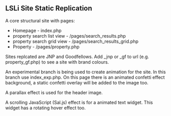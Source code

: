<h2>LSLi Site Static Replication</h2>


A core structural site with pages:
<ul>
<li>Homepage - index.php </li>
<li>property search list view - /pages/search_results.php </li>
<li>property search grid view - /pages/search_results_grid.php</li>
<li>Property - /pages/property.php</li>
</ul>

Sites replcated are JNP and Goodfellows. Add _jnp or _gf to url (e.g. property_gf.php) to see a site with brand colours.

An experimental branch is being used to create animation for the site. In this branch use index_exp.php.
On this page there is an animated confetti effect background, a static confetti overlay will be added to the image too.

A parallax effect is used for the header image.

A scrolling JavaScript (Sal.js) effect is for a animated text widget. This widget has a rotating hover effect too.

